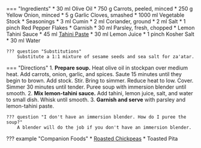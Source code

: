 === "Ingredients"
    * 30 ml Olive Oil
    * 750 g Carrots, peeled, minced
    * 250 g Yellow Onion, minced
    * 5 g Garlic Cloves, smashed
    * 1000 ml Vegetable Stock
    * Seasonings
        * 3 ml Cumin
        * 2 ml Coriander, ground
        * 2 ml Salt
        * 1 pinch Red Pepper Flakes
    * Garnish
        * 30 ml Parsley, fresh, chopped
        * Lemon Tahini Sauce
            * 45 ml [Tahini Paste](../sauces/tahini-paste.md)
            * 30 ml Lemon Juice
            * 1 pinch Kosher Salt
            * 30 ml Water

    ??? question "Substitutions"
        Substitute a 1:1 mixture of sesame seeds and sea salt for za'atar.

=== "Directions"
    1. **Prepare soup.** Heat olive oil in stockpan over medium heat. Add carrots, onion, garlic, and spices. Saute 15 minutes until they begin to brown. Add stock. Stir. Bring to simmer. Reduce heat to low. Cover. Simmer 30 minutes until tender. Puree soup with immersion blender until smooth.
    2. **Mix lemon-tahini sauce.** Add tahini, lemon juice, salt, and water to small dish. Whisk until smooth.
    3. **Garnish and serve** with parsley and lemon-tahini paste.

    ??? question "I don't have an immersion blender. How do I puree the soup?"
        A blender will do the job if you don't have an immersion blender.


??? example "Companion Foods"
    * [Roasted Chickpeas](../sides/roasted-chickpeas.md)
    * Toasted Pita

[^1]:
    Perelman, Deb. ["Carrot Soup with Tahini and Crisped Chickpeas."](https://smittenkitchen.com/2013/01/carrot-soup-with-tahini-and-crisped-chickpeas/). Smitten Kitchen. 3 January 2013. Accessed 2020.
